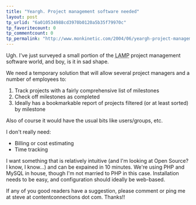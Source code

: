 ```yaml
---
title: "Yeargh. Project management software needed"
layout: post
tp_urlid: "6a010534988cd3970b0120a5b35f79970c"
tp_favoritecount: 0
tp_commentcount: 0
tp_permalink: "http://www.monkinetic.com/2004/06/yeargh-project-management-software-needed.html"
---
```

Ugh. I&#39;ve just surveyed a small portion of the <abbr title="Linux Apache MySQL PHP">LAMP</abbr> project management software world, and boy, is it in sad shape.

We need a temporary solution that will allow several project managers and a number of employees to:

<ol>
<li>Track projects with a fairly comprehensive list of milestones</li>
<li>Check off milestones as completed</li>
<li>Ideally has a bookmarkable report of projects filtered (or at least sorted) by milestone</li>
</ol>

Also of course it would have the usual bits like users/groups, etc.

I don&#39;t really need:

<ul>
<li>Billing or cost estimating</li>
<li>Time tracking</li>
</ul>

I want something that is relatively intuitive (and I&#39;m looking at Open Source? I know, I know...) and can be expained in 10 minutes. We&#39;re using PHP and MySQL in house, though I&#39;m not married to PHP in this case. Installation needs to be easy, and configuration should ideally be web-based.

If any of you good readers have a suggestion, please comment or ping me at steve at contentconnections dot com. Thanks!!
